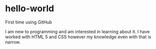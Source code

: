 # hello-world
First time using GitHub


I am new to programming and am interested in learning about it.
I have worked with HTML 5 and CSS however my knowledge even with that is narrow.
